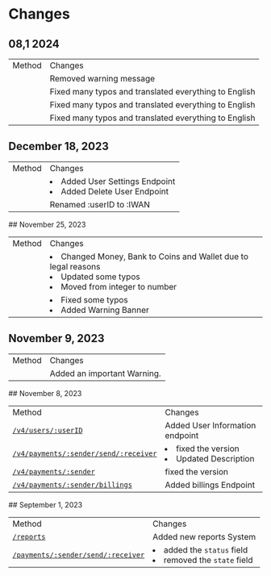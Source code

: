 # Changes

## 08,1 2024
<table>
    <tr>
        <td>Method</td>
        <td>Changes</td>
    </tr>
    <tr>
        <td><a href="users.md"></a></td>
        <td>Removed warning message</td>
    </tr>
    <tr>
        <td><a href="api-docs.md"></a></td>
        <td>Fixed many typos and translated everything to English</td>
    </tr>
    <tr>
        <td><a href="API-quickstart.md"></a></td>
        <td>Fixed many typos and translated everything to English</td>
    </tr>
    <tr>
        <td><a href="API-reference.md"></a></td>
        <td>Fixed many typos and translated everything to English</td>
    </tr>
</table>

## December 18, 2023
<table>
    <tr>
        <td>Method</td>
        <td>Changes</td>
    </tr>
    <tr>
        <td><a href="users.md"></a></td>
        <td><list><li>Added User Settings Endpoint</li><li>Added Delete User Endpoint</li></list></td>
    </tr>
    <tr>
        <td><a href="wallet.md"></a></td>
        <td>Renamed :userID to :IWAN</td>
    </tr>
</table>
<!-- Maintain a changelog or release notes section
to inform users about updates, changes, and new features in different API versions -->
## November 25, 2023

<table>
    <tr>
        <td>Method</td>
        <td>Changes</td>
    </tr>
    <tr>
        <td><a href="API-reference.md"></a></td>
        <td><list><li>Changed Money, Bank to Coins and Wallet due to legal reasons</li><li>Updated some typos</li><li>Moved from integer to number</li></list></td>    
    </tr>
    <tr>
        <td><a href="users.md"></a></td>
        <td><list><li>Fixed some typos</li><li>Added Warning Banner</li></list></td>
    </tr>
</table>

## November 9, 2023
<table>
    <tr>
        <td>Method</td>
        <td>Changes</td>
    </tr>
    <tr>
        <td><a href="API-reference.md"></a></td>
        <td>Added an important Warning.</td>
    </tr>
</table>
## November 8, 2023
<table>
    <tr>
        <td>Method</td>
        <td>Changes</td>
    </tr>
    <tr>
        <td><a href="users.md"><code>/v4/users/:userID</code></a></td>
        <td>Added User Information endpoint</td>
    </tr>
    <tr>
        <td><a href="wallet.md"><code>/v4/payments/:sender/send/:receiver</code></a></td>
        <td><list><li>fixed the version</li><li>Updated Description</li></list></td>
    </tr>
    <tr>
        <td><a href="wallet.md"><code>/v4/payments/:sender</code></a></td>
        <td>fixed the version</td>
    </tr>
    <tr>
        <td><a href="wallet.md"><code>/v4/payments/:sender/billings</code></a></td>
        <td>Added billings Endpoint</td>
    </tr>
</table>
## September 1, 2023

<table>
<tr>
<td>Method</td>
<td>Changes</td>
</tr>
<tr>
<td><a href="reportsDB.md"><code>/reports</code></a></td>
<td>Added new reports System</td>
</tr>
<tr>
<td><a href="api-docs.md"><code>/payments/:sender/send/:receiver</code></a></td>
<td>
<list>
<li>added the <code>status</code> field</li>
<li>removed the <code>state</code> field</li>
</list>
</td>
</tr>
</table>